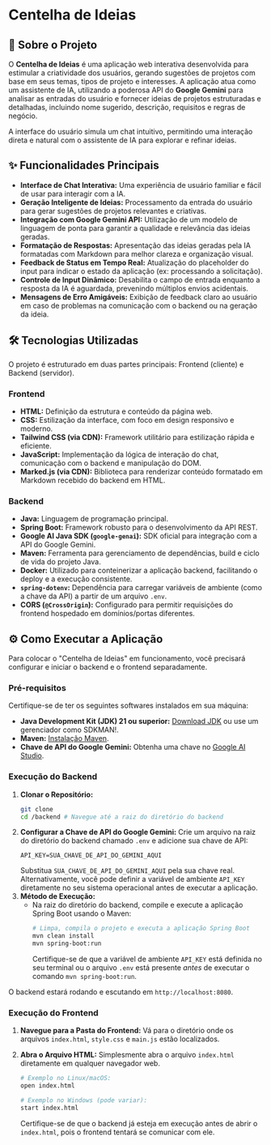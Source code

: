 # Centelha de Ideias

## 🚀 Sobre o Projeto

O **Centelha de Ideias** é uma aplicação web interativa desenvolvida para estimular a criatividade dos usuários, gerando sugestões de projetos com base em seus temas, tipos de projeto e interesses. A aplicação atua como um assistente de IA, utilizando a poderosa API do **Google Gemini** para analisar as entradas do usuário e fornecer ideias de projetos estruturadas e detalhadas, incluindo nome sugerido, descrição, requisitos e regras de negócio.

A interface do usuário simula um chat intuitivo, permitindo uma interação direta e natural com o assistente de IA para explorar e refinar ideias.

## ✨ Funcionalidades Principais

*   **Interface de Chat Interativa:** Uma experiência de usuário familiar e fácil de usar para interagir com a IA.
*   **Geração Inteligente de Ideias:** Processamento da entrada do usuário para gerar sugestões de projetos relevantes e criativas.
*   **Integração com Google Gemini API:** Utilização de um modelo de linguagem de ponta para garantir a qualidade e relevância das ideias geradas.
*   **Formatação de Respostas:** Apresentação das ideias geradas pela IA formatadas com Markdown para melhor clareza e organização visual.
*   **Feedback de Status em Tempo Real:** Atualização do placeholder do input para indicar o estado da aplicação (ex: processando a solicitação).
*   **Controle de Input Dinâmico:** Desabilita o campo de entrada enquanto a resposta da IA é aguardada, prevenindo múltiplos envios acidentais.
*   **Mensagens de Erro Amigáveis:** Exibição de feedback claro ao usuário em caso de problemas na comunicação com o backend ou na geração da ideia.

## 🛠️ Tecnologias Utilizadas

O projeto é estruturado em duas partes principais: Frontend (cliente) e Backend (servidor).

### Frontend

*   **HTML:** Definição da estrutura e conteúdo da página web.
*   **CSS:** Estilização da interface, com foco em design responsivo e moderno.
*   **Tailwind CSS (via CDN):** Framework utilitário para estilização rápida e eficiente.
*   **JavaScript:** Implementação da lógica de interação do chat, comunicação com o backend e manipulação do DOM.
*   **Marked.js (via CDN):** Biblioteca para renderizar conteúdo formatado em Markdown recebido do backend em HTML.

### Backend

*   **Java:** Linguagem de programação principal.
*   **Spring Boot:** Framework robusto para o desenvolvimento da API REST.
*   **Google AI Java SDK (`google-genai`):** SDK oficial para integração com a API do Google Gemini.
*   **Maven:** Ferramenta para gerenciamento de dependências, build e ciclo de vida do projeto Java.
*   **Docker:** Utilizado para conteinerizar a aplicação backend, facilitando o deploy e a execução consistente.
*   **`spring-dotenv`:** Dependência para carregar variáveis de ambiente (como a chave da API) a partir de um arquivo `.env`.
*   **CORS (`@CrossOrigin`):** Configurado para permitir requisições do frontend hospedado em domínios/portas diferentes.

## ⚙️ Como Executar a Aplicação

Para colocar o "Centelha de Ideias" em funcionamento, você precisará configurar e iniciar o backend e o frontend separadamente.

### Pré-requisitos

Certifique-se de ter os seguintes softwares instalados em sua máquina:

*   **Java Development Kit (JDK) 21 ou superior:** [Download JDK](https://www.oracle.com/java/technologies/downloads/) ou use um gerenciador como SDKMAN!.
*   **Maven:** [Instalação Maven](https://maven.apache.org/install.html).
*   **Chave de API do Google Gemini:** Obtenha uma chave no [Google AI Studio](https://aistudio.google.com/app/apikey).

### Execução do Backend

1.  **Clonar o Repositório:**
    ```bash
    git clone 
    cd /backend # Navegue até a raiz do diretório do backend
    ```
2.  **Configurar a Chave de API do Google Gemini:**
    Crie um arquivo na raiz do diretório do backend chamado `.env` e adicione sua chave de API:
    ```dotenv
    API_KEY=SUA_CHAVE_DE_API_DO_GEMINI_AQUI
    ```
    Substitua `SUA_CHAVE_DE_API_DO_GEMINI_AQUI` pela sua chave real. Alternativamente, você pode definir a variável de ambiente `API_KEY` diretamente no seu sistema operacional antes de executar a aplicação.
3.  **Método de Execução:**
    *   Na raiz do diretório do backend, compile e execute a aplicação Spring Boot usando o Maven:
        ```bash
        # Limpa, compila o projeto e executa a aplicação Spring Boot
        mvn clean install
        mvn spring-boot:run
        ```
        Certifique-se de que a variável de ambiente `API_KEY` está definida no seu terminal ou o arquivo `.env` está presente *antes* de executar o comando `mvn spring-boot:run`.

O backend estará rodando e escutando em `http://localhost:8080`.

### Execução do Frontend

1.  **Navegue para a Pasta do Frontend:**
    Vá para o diretório onde os arquivos `index.html`, `style.css` e `main.js` estão localizados.
2.  **Abra o Arquivo HTML:**
    Simplesmente abra o arquivo `index.html` diretamente em qualquer navegador web.

    ```bash
    # Exemplo no Linux/macOS:
    open index.html

    # Exemplo no Windows (pode variar):
    start index.html
    ```
    Certifique-se de que o backend já esteja em execução antes de abrir o `index.html`, pois o frontend tentará se comunicar com ele.